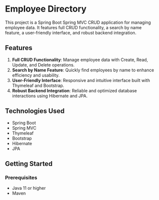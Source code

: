 # Employee Directory

This project is a Spring Boot Spring MVC CRUD application for managing employee data. It features full CRUD functionality, a search by name feature, a user-friendly interface, and robust backend integration.

## Features

1. **Full CRUD Functionality**: Manage employee data with Create, Read, Update, and Delete operations.
2. **Search by Name Feature**: Quickly find employees by name to enhance efficiency and usability.
3. **User-Friendly Interface**: Responsive and intuitive interface built with Thymeleaf and Bootstrap.
4. **Robust Backend Integration**: Reliable and optimized database interactions using Hibernate and JPA.

## Technologies Used

- Spring Boot
- Spring MVC
- Thymeleaf
- Bootstrap
- Hibernate
- JPA

## Getting Started

### Prerequisites

- Java 11 or higher
- Maven


